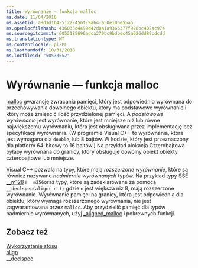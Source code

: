 ```yaml
---
title: Wyrównanie — funkcja malloc
ms.date: 11/04/2016
ms.assetid: a8d1d1b4-5122-456f-9a64-a50e105e55a5
ms.openlocfilehash: 436033d4e99d42d0a1a9366377f928bc402ac974
ms.sourcegitcommit: 6052185696adca270bc9bdbec45a626dd89cdcdd
ms.translationtype: MT
ms.contentlocale: pl-PL
ms.lasthandoff: 10/31/2018
ms.locfileid: "50533552"
---
```

# <a name="malloc-alignment"></a>Wyrównanie — funkcja malloc

[malloc](../c-runtime-library/reference/malloc.md) gwarancję zwracania pamięci, który jest odpowiednio wyrównana do przechowywania dowolnego obiektu, który ma podstawowe wyrównanie i który może zmieścić ilość przydzielonej pamięci. A *podstawowe wyrównanie* jest wyrównanie, które jest mniejsze niż lub równe największemu wyrównaniu, która jest obsługiwana przez implementację bez specyfikacji wyrównania. (W programie Visual C++ to wyrównania, która jest wymagana dla `double`, lub 8 bajtów. W kodzie, który jest przeznaczony dla platform 64-bitowy to 16 bajtów.) Na przykład alokacja Czterobajtowa byłaby wyrównana do granicy, który obsługuje dowolny obiekt obiekty czterobajtowe lub mniejsze.

Visual C++ pozwala na typy, które mają *rozszerzone wyrównanie*, które są również nazywane *nadmiernie wyrównanych* typów. Na przykład typy SSE [__m128](../cpp/m128.md) i `__m256`oraz typy, które są zadeklarowane za pomocą `__declspec(align( n ))` gdzie `n` jest większa niż 8, mają rozszerzone wyrównanie. Wyrównanie pamięci na granicy, która jest odpowiednia dla obiektu, który wymaga rozszerzonego wyrównania, nie jest zagwarantowana przez `malloc`. Aby przydzielić pamięć dla typów nadmiernie wyrównanych, użyj [_aligned_malloc](../c-runtime-library/reference/aligned-malloc.md) i pokrewnych funkcji.

## <a name="see-also"></a>Zobacz też

[Wykorzystanie stosu](../build/stack-usage.md)<br/>
[align](../cpp/align-cpp.md)<br/>
[__declspec](../cpp/declspec.md)